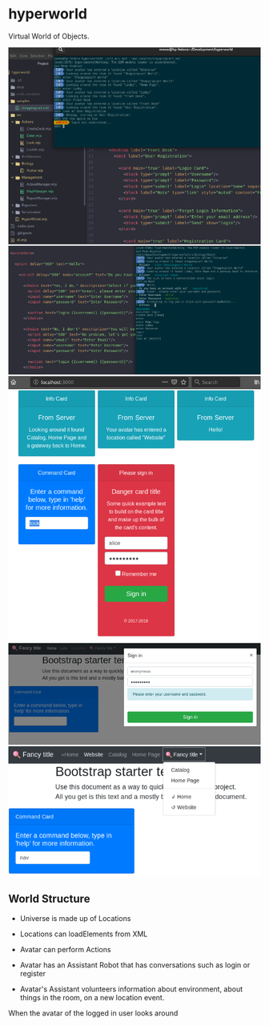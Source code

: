 # hyperworld
Virtual World of Objects.

![screenshot](screenshot.png)
![screenshot-conversation](screenshot-conversation.png)
![screenshot-browser](screenshot-browser.png)
![screenshot-login](screenshot-login.png)
![screenshot-command](screenshot-command.png)

## World Structure

- Universe is made up of Locations
- Locations can loadElements from XML
- Avatar can perform Actions
- Avatar has an Assistant Robot that has conversations such as login or register

- Avatar's Assistant volunteers information about environment, about things in the room, on a new location event.

When the avatar of the logged in user looks around
